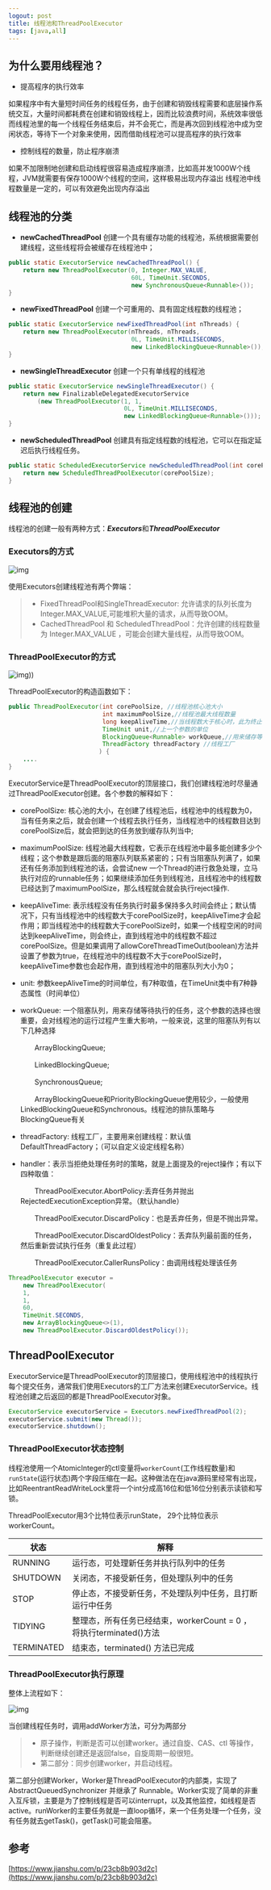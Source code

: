 ```yaml
---
logout: post
title: 线程池和ThreadPoolExecutor
tags: [java,all]
---
```


## 为什么要用线程池？

- 提高程序的执行效率

如果程序中有大量短时间任务的线程任务，由于创建和销毁线程需要和底层操作系统交互，大量时间都耗费在创建和销毁线程上，因而比较浪费时间，系统效率很低
而线程池里的每一个线程任务结束后，并不会死亡，而是再次回到线程池中成为空闲状态，等待下一个对象来使用，因而借助线程池可以提高程序的执行效率

- 控制线程的数量，防止程序崩溃

如果不加限制地创建和启动线程很容易造成程序崩溃，比如高并发1000W个线程，JVM就需要有保存1000W个线程的空间，这样极易出现内存溢出
线程池中线程数量是一定的，可以有效避免出现内存溢出

## 线程池的分类

- **newCachedThreadPool** 创建一个具有缓存功能的线程池，系统根据需要创建线程，这些线程将会被缓存在线程池中；

```java
public static ExecutorService newCachedThreadPool() {
    return new ThreadPoolExecutor(0, Integer.MAX_VALUE,
                                  60L, TimeUnit.SECONDS,
                                  new SynchronousQueue<Runnable>());
}
```

- **newFixedThreadPool** 创建一个可重用的、具有固定线程数的线程池；

```java
public static ExecutorService newFixedThreadPool(int nThreads) {
    return new ThreadPoolExecutor(nThreads, nThreads,
                                  0L, TimeUnit.MILLISECONDS,
                                  new LinkedBlockingQueue<Runnable>());
}
```

- **newSingleThreadExecutor** 创建一个只有单线程的线程池

```java
public static ExecutorService newSingleThreadExecutor() {
    return new FinalizableDelegatedExecutorService
        (new ThreadPoolExecutor(1, 1,
                                0L, TimeUnit.MILLISECONDS,
                                new LinkedBlockingQueue<Runnable>()));
}
```

- **newScheduledThreadPool** 创建具有指定线程数的线程池，它可以在指定延迟后执行线程任务。

```java
public static ScheduledExecutorService newScheduledThreadPool(int corePoolSize) {
    return new ScheduledThreadPoolExecutor(corePoolSize);
}
```

## 线程池的创建

线程池的创建一般有两种方式：***Executors***和***ThreadPoolExecutor***

### Executors的方式

![img](https://gitee.com/liurio/image_save/raw/master/flink/Executors.png)

使用Executors创建线程池有两个弊端：

> - FixedThreadPool和SingleThreadExecutor: 允许请求的队列长度为 Integer.MAX_VALUE,可能堆积大量的请求，从而导致OOM。
> - CachedThreadPool 和 ScheduledThreadPool：允许创建的线程数量为 Integer.MAX_VALUE ，可能会创建大量线程，从而导致OOM。

### ThreadPoolExecutor的方式

![img](https://gitee.com/liurio/image_save/raw/master/flink/executor接口图.png)))

ThreadPoolExecutor的构造函数如下：

```java
public ThreadPoolExecutor(int corePoolSize, //线程池核心池大小
                          int maximumPoolSize,//线程池最大线程数量
                          long keepAliveTime,//当线程数大于核心时，此为终止前多余的空闲线程等待新任务的最长时间。
                          TimeUnit unit,//上一个参数的单位
                          BlockingQueue<Runnable> workQueue,//用来储存等待执行任务的队列。
                          ThreadFactory threadFactory //线程工厂
                         ) {
    ....
}
```

ExecutorService是ThreadPoolExecutor的顶层接口，我们创建线程池时尽量通过ThreadPoolExecutor创建。各个参数的解释如下：

- corePoolSize: 核心池的大小，在创建了线程池后，线程池中的线程数为0，当有任务来之后，就会创建一个线程去执行任务，当线程池中的线程数目达到corePoolSize后，就会把到达的任务放到缓存队列当中;

- maximumPoolSize: 线程池最大线程数，它表示在线程池中最多能创建多少个线程；这个参数是跟后面的阻塞队列联系紧密的；只有当阻塞队列满了，如果还有任务添加到线程池的话，会尝试new 一个Thread的进行救急处理，立马执行对应的runnable任务；如果继续添加任务到线程池，且线程池中的线程数已经达到了maximumPoolSize，那么线程就会就会执行reject操作.

- keepAliveTime: 表示线程没有任务执行时最多保持多久时间会终止；默认情况下，只有当线程池中的线程数大于corePoolSize时，keepAliveTime才会起作用；即当线程池中的线程数大于corePoolSize时，如果一个线程空闲的时间达到keepAliveTime，则会终止，直到线程池中的线程数不超过corePoolSize。但是如果调用了allowCoreThreadTimeOut(boolean)方法并设置了参数为true，在线程池中的线程数不大于corePoolSize时，keepAliveTime参数也会起作用，直到线程池中的阻塞队列大小为0；

- unit: 参数keepAliveTime的时间单位，有7种取值，在TimeUnit类中有7种静态属性（时间单位）

- workQueue: 一个阻塞队列，用来存储等待执行的任务，这个参数的选择也很重要，会对线程池的运行过程产生重大影响，一般来说，这里的阻塞队列有以下几种选择　　

  　　ArrayBlockingQueue;

    　　LinkedBlockingQueue;

    　　SynchronousQueue;

    　　ArrayBlockingQueue和PriorityBlockingQueue使用较少，一般使用LinkedBlockingQueue和Synchronous。线程池的排队策略与BlockingQueue有关

- threadFactory: 线程工厂，主要用来创建线程：默认值 DefaultThreadFactory；（可以自定义设定线程名称）

- handler：表示当拒绝处理任务时的策略，就是上面提及的reject操作；有以下四种取值：

  　　ThreadPoolExecutor.AbortPolicy:丢弃任务并抛出RejectedExecutionException异常。（默认handle）

    　　ThreadPoolExecutor.DiscardPolicy：也是丢弃任务，但是不抛出异常。

    　　ThreadPoolExecutor.DiscardOldestPolicy：丢弃队列最前面的任务，然后重新尝试执行任务（重复此过程）

    　　ThreadPoolExecutor.CallerRunsPolicy：由调用线程处理该任务

```java
ThreadPoolExecutor executor =
    new ThreadPoolExecutor(
    1,
    1,
    60,
    TimeUnit.SECONDS,
    new ArrayBlockingQueue<>(1),
    new ThreadPoolExecutor.DiscardOldestPolicy());
```

## ThreadPoolExecutor

ExecutorService是ThreadPoolExecutor的顶层接口，使用线程池中的线程执行每个提交任务，通常我们使用Executors的工厂方法来创建ExecutorService。线程池创建之后返回的都是ThreadPoolExecutor对象。

```java
ExecutorService executorService = Executors.newFixedThreadPool(2);
executorService.submit(new Thread());
executorService.shutdown();
```

### ThreadPoolExecutor状态控制

线程池使用一个AtomicInteger的ctl变量将`workerCount`(工作线程数量)和`runState`(运行状态)两个字段压缩在一起。这种做法在在java源码里经常有出现，比如ReentrantReadWriteLock里将一个int分成高16位和低16位分别表示读锁和写锁。

ThreadPoolExecutor用3个比特位表示runState， 29个比特位表示workerCount。

| 状态       | 解释                                                         |
| ---------- | ------------------------------------------------------------ |
| RUNNING    | 运行态，可处理新任务并执行队列中的任务                       |
| SHUTDOWN   | 关闭态，不接受新任务，但处理队列中的任务                     |
| STOP       | 停止态，不接受新任务，不处理队列中任务，且打断运行中任务     |
| TIDYING    | 整理态，所有任务已经结束，workerCount = 0 ，将执行terminated()方法 |
| TERMINATED | 结束态，terminated() 方法已完成                              |

### ThreadPoolExecutor执行原理

整体上流程如下：

![img](https://gitee.com/liurio/image_save/raw/master/flink/threadpoolexecutors执行流程.jpg)

当创建线程任务时，调用addWorker方法，可分为两部分

> - 原子操作，判断是否可以创建worker。通过自旋、CAS、ctl 等操作，判断继续创建还是返回false，自旋周期一般很短。
> - 第二部分：同步创建worker，并启动线程。

第二部分创建Worker，Worker是ThreadPoolExecutor的内部类，实现了 AbstractQueuedSynchronizer 并继承了 Runnable。Worker实现了简单的非重入互斥锁，主要是为了控制线程是否可以interrupt，以及其他监控，如线程是否active。runWorker的主要任务就是一直loop循环，来一个任务处理一个任务，没有任务就去getTask()，getTask()可能会阻塞。

## 参考

[https://www.jianshu.com/p/23cb8b903d2c](https://www.jianshu.com/p/23cb8b903d2c)